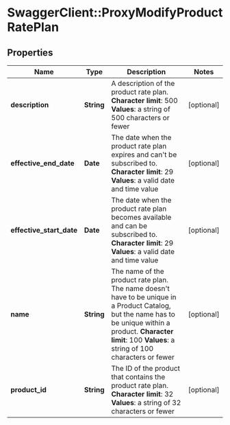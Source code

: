 # SwaggerClient::ProxyModifyProductRatePlan

## Properties
Name | Type | Description | Notes
------------ | ------------- | ------------- | -------------
**description** | **String** | A description of the product rate plan. **Character limit**: 500 **Values**: a string of 500 characters or fewer  | [optional] 
**effective_end_date** | **Date** |  The date when the product rate plan expires and can&#39;t be subscribed to. **Character limit**: 29 **Values**: a valid date and time value  | [optional] 
**effective_start_date** | **Date** |  The date when the product rate plan becomes available and can be subscribed to. **Character limit**: 29 **Values**: a valid date and time value  | [optional] 
**name** | **String** | The name of the product rate plan. The name doesn&#39;t have to be unique in a Product Catalog, but the name has to be unique within a product. **Character limit**: 100 **Values**: a string of 100 characters or fewer  | [optional] 
**product_id** | **String** | The ID of the product that contains the product rate plan. **Character limit**: 32 **Values**: a string of 32 characters or fewer  | [optional] 


